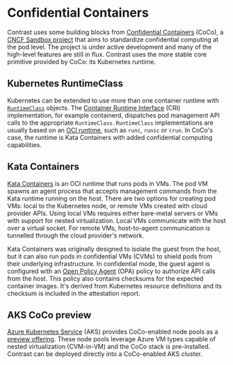 # Confidential Containers

Contrast uses some building blocks from
[Confidential Containers](https://confidentialcontainers.org) (CoCo), a
[CNCF Sandbox project](https://www.cncf.io/projects/confidential-containers/)
that aims to standardize confidential computing at the pod level. The project is
under active development and many of the high-level features are still in flux.
Contrast uses the more stable core primitive provided by CoCo: its Kubernetes
runtime.

## Kubernetes RuntimeClass

Kubernetes can be extended to use more than one container runtime with
[`RuntimeClass`](https://kubernetes.io/docs/concepts/containers/runtime-class/)
objects. The
[Container Runtime Interface](https://kubernetes.io/docs/concepts/architecture/cri/)
(CRI) implementation, for example containerd, dispatches pod management API
calls to the appropriate `RuntimeClass`. `RuntimeClass` implementations are
usually based on an
[OCI runtime](https://github.com/opencontainers/runtime-spec), such as `runc`,
`runsc` or `crun`. In CoCo's case, the runtime is Kata Containers with added
confidential computing capabilities.

## Kata Containers

[Kata Containers](https://katacontainers.io/) is an OCI runtime that runs pods
in VMs. The pod VM spawns an agent process that accepts management commands from
the Kata runtime running on the host. There are two options for creating pod
VMs: local to the Kubernetes node, or remote VMs created with cloud provider
APIs. Using local VMs requires either bare-metal servers or VMs with support for
nested virtualization. Local VMs communicate with the host over a virtual
socket. For remote VMs, host-to-agent communication is tunnelled through the
cloud provider's network.

Kata Containers was originally designed to isolate the guest from the host, but
it can also run pods in confidential VMs (CVMs) to shield pods from their
underlying infrastructure. In confidential mode, the guest agent is configured
with an [Open Policy Agent](https://www.openpolicyagent.org/) (OPA) policy to
authorize API calls from the host. This policy also contains checksums for the
expected container images. It's derived from Kubernetes resource definitions and
its checksum is included in the attestation report.

## AKS CoCo preview

[Azure Kubernetes Service](https://learn.microsoft.com/en-us/azure/aks/) (AKS)
provides CoCo-enabled node pools as a
[preview offering](https://learn.microsoft.com/en-us/azure/aks/confidential-containers-overview).
These node pools leverage Azure VM types capable of nested virtualization
(CVM-in-VM) and the CoCo stack is pre-installed. Contrast can be deployed
directly into a CoCo-enabled AKS cluster.
